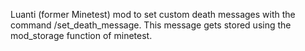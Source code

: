 Luanti (former Minetest) mod to set custom death messages with the command /set_death_message. This message gets stored using the mod_storage function of minetest.
